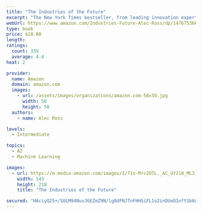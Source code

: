 ```yaml
---
title: "The Industries of the Future"
excerpt: "The New York Times bestseller, from leading innovation expert Alec Ross, a “fascinating vision” (Forbes) of what’s next for the world and how to navigate the changes the future will bring."
webUrl: https://www.amazon.com/Industries-Future-Alec-Ross/dp/1476753660/
type: book
price: $10.00
length: 
ratings:
  count: 339
  average: 4.4
heat: 2

provider:
  name: Amazon
  domain: amazon.com
  images:
    - url: /assets/images/organizations/amazon.com-50x50.jpg
      width: 50
      height: 50
  authors:
    - name: Alec Ross

levels:
  - Intermediate

topics:
  - AI
  - Machine Learning

images:
  - url: https://m.media-amazon.com/images/I/71s-MrcZOTL._AC_UY218_ML3_.jpg
    width: 143
    height: 218
    title: "The Industries of the Future"

secured: "HAciyQ25+/SULM94NuvJ6EZmZ9N/lg0dFNJTnFHH5iFL1o2inDUeO1nftSbkWuvWTWy/et2261cE43t0CrTSNx/vWMxq/FJC6urRzRUspOrjEfsM4pK8FjyBysDSbrKi2t1PEcy1tVJA54ZTRTT64wc6wUg4/pkpaiix+X56Aio+pbk/ZVru7U40npBtuZOy/MRZyab6DYUt8qhEWLLWLw2Mod1YqP55qlKwzypyGXQEOuVLGkOWUTcwjIDnkQOOHMLy4QnJTGQmjS0I4VXiDg==;+Xk6paxvtlQ14qiSQwqa2g=="
---
```


